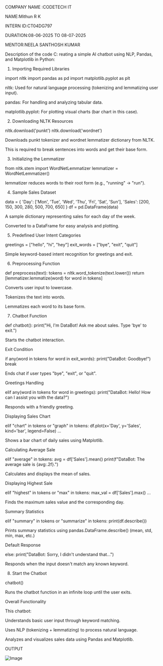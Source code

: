 COMPANY NAME :CODETECH IT

NAME:Mithun R K

INTERN ID:CT04DG797

DURATION:08-06-2025 TO 08-07-2025

MENTOR:NEELA SANTHOSH KUMAR

Description of the code C: reating a simple AI chatbot using NLP, Pandas, and Matplotlib in Python:

1. Importing Required Libraries

import nltk import pandas as pd import matplotlib.pyplot as plt

nltk: Used for natural language processing (tokenizing and lemmatizing user input).

pandas: For handling and analyzing tabular data.

matplotlib.pyplot: For plotting visual charts (bar chart in this case).

2. Downloading NLTK Resources

nltk.download('punkt') nltk.download('wordnet')

Downloads punkt tokenizer and wordnet lemmatizer dictionary from NLTK.

This is required to break sentences into words and get their base form.

3. Initializing the Lemmatizer

from nltk.stem import WordNetLemmatizer lemmatizer = WordNetLemmatizer()

lemmatizer reduces words to their root form (e.g., "running" → "run").

4. Sample Sales Dataset

data = { 'Day': ['Mon', 'Tue', 'Wed', 'Thu', 'Fri', 'Sat', 'Sun'], 'Sales': [200, 150, 300, 280, 500, 700, 650] } df = pd.DataFrame(data)

A sample dictionary representing sales for each day of the week.

Converted to a DataFrame for easy analysis and plotting.

5. Predefined User Intent Categories

greetings = ["hello", "hi", "hey"] exit_words = ["bye", "exit", "quit"]

Simple keyword-based intent recognition for greetings and exit.

6. Preprocessing Function

def preprocess(text): tokens = nltk.word_tokenize(text.lower()) return [lemmatizer.lemmatize(word) for word in tokens]

Converts user input to lowercase.

Tokenizes the text into words.

Lemmatizes each word to its base form.

7. Chatbot Function

def chatbot(): print("Hi, I'm DataBot! Ask me about sales. Type 'bye' to exit.")

Starts the chatbot interaction.

  Exit Condition

if any(word in tokens for word in exit_words): print("DataBot: Goodbye!") break

Ends chat if user types "bye", "exit", or "quit".

  Greetings Handling

elif any(word in tokens for word in greetings): print("DataBot: Hello! How can I assist you with the data?")

Responds with a friendly greeting.

  Displaying Sales Chart

elif "chart" in tokens or "graph" in tokens: df.plot(x='Day', y='Sales', kind='bar', legend=False) ...

Shows a bar chart of daily sales using Matplotlib.

  Calculating Average Sale

elif "average" in tokens: avg = df['Sales'].mean() print(f"DataBot: The average sale is {avg:.2f}.")

Calculates and displays the mean of sales.

  Displaying Highest Sale

elif "highest" in tokens or "max" in tokens: max_val = df['Sales'].max() ...

Finds the maximum sales value and the corresponding day.

  Summary Statistics

elif "summary" in tokens or "summarize" in tokens: print(df.describe())

Prints summary statistics using pandas.DataFrame.describe() (mean, std, min, max, etc.)

  Default Response

else: print("DataBot: Sorry, I didn't understand that...")

Responds when the input doesn't match any known keyword.

8. Start the Chatbot

chatbot()

Runs the chatbot function in an infinite loop until the user exits.

  Overall Functionality

This chatbot:

Understands basic user input through keyword matching.

Uses NLP (tokenizing + lemmatizing) to process natural language.

Analyzes and visualizes sales data using Pandas and Matplotlib.

OUTPUT

![Image](https://github.com/user-attachments/assets/0484e24d-9bec-488a-a0f8-2732e76c4c53)
